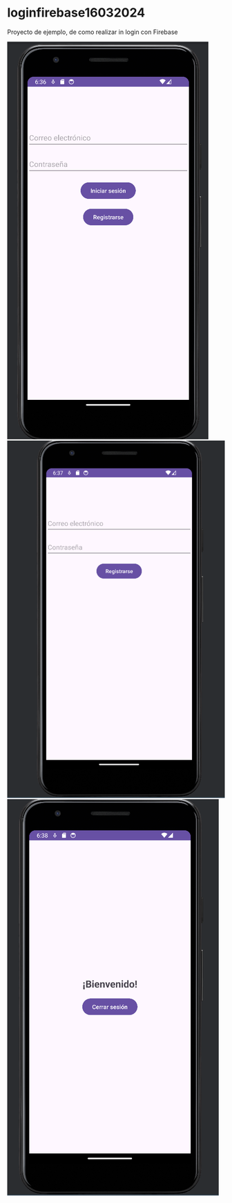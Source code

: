 # loginfirebase16032024
Proyecto de ejemplo, de como realizar in login con Firebase

![Image text](https://github.com/AlexanderSiguenza/loginfirebase16032024/blob/main/img/login.png)
![Image text](https://github.com/AlexanderSiguenza/loginfirebase16032024/blob/main/img/registro.png)
![Image text](https://github.com/AlexanderSiguenza/loginfirebase16032024/blob/main/img/bienvenida.png)
